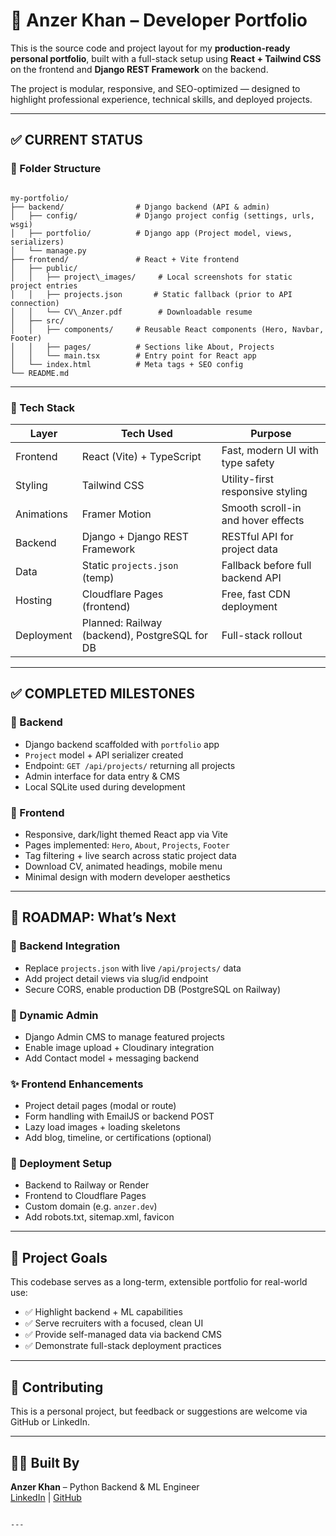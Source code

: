 # 🧠 Anzer Khan – Developer Portfolio

This is the source code and project layout for my **production-ready personal portfolio**, built with a full-stack setup using **React + Tailwind CSS** on the frontend and **Django REST Framework** on the backend.

The project is modular, responsive, and SEO-optimized — designed to highlight professional experience, technical skills, and deployed projects.

---

## ✅ CURRENT STATUS

### 📁 Folder Structure

```

my-portfolio/
├── backend/                # Django backend (API & admin)
│   ├── config/             # Django project config (settings, urls, wsgi)
│   ├── portfolio/          # Django app (Project model, views, serializers)
│   └── manage.py
├── frontend/               # React + Vite frontend
│   ├── public/
│   │   ├── project\_images/     # Local screenshots for static project entries
│   │   ├── projects.json       # Static fallback (prior to API connection)
│   │   └── CV\_Anzer.pdf        # Downloadable resume
│   ├── src/
│   │   ├── components/     # Reusable React components (Hero, Navbar, Footer)
│   │   ├── pages/          # Sections like About, Projects
│   │   └── main.tsx        # Entry point for React app
│   └── index.html          # Meta tags + SEO config
└── README.md

```

---

### 🧠 Tech Stack

| Layer       | Tech Used                           | Purpose                            |
| ----------- | ----------------------------------- | ---------------------------------- |
| Frontend    | React (Vite) + TypeScript           | Fast, modern UI with type safety   |
| Styling     | Tailwind CSS                        | Utility-first responsive styling   |
| Animations  | Framer Motion                       | Smooth scroll-in and hover effects |
| Backend     | Django + Django REST Framework      | RESTful API for project data       |
| Data        | Static `projects.json` (temp)       | Fallback before full backend API   |
| Hosting     | Cloudflare Pages (frontend)         | Free, fast CDN deployment          |
| Deployment  | Planned: Railway (backend), PostgreSQL for DB | Full-stack rollout         |

---

## ✅ COMPLETED MILESTONES

### 🔧 Backend

- Django backend scaffolded with `portfolio` app
- `Project` model + API serializer created
- Endpoint: `GET /api/projects/` returning all projects
- Admin interface for data entry & CMS
- Local SQLite used during development

### 🎨 Frontend

- Responsive, dark/light themed React app via Vite
- Pages implemented: `Hero`, `About`, `Projects`, `Footer`
- Tag filtering + live search across static project data
- Download CV, animated headings, mobile menu
- Minimal design with modern developer aesthetics

---

## 🧭 ROADMAP: What’s Next

### 🔁 Backend Integration

- Replace `projects.json` with live `/api/projects/` data
- Add project detail views via slug/id endpoint
- Secure CORS, enable production DB (PostgreSQL on Railway)

### 💼 Dynamic Admin

- Django Admin CMS to manage featured projects
- Enable image upload + Cloudinary integration
- Add Contact model + messaging backend

### ✨ Frontend Enhancements

- Project detail pages (modal or route)
- Form handling with EmailJS or backend POST
- Lazy load images + loading skeletons
- Add blog, timeline, or certifications (optional)

### 🚀 Deployment Setup

- Backend to Railway or Render
- Frontend to Cloudflare Pages
- Custom domain (e.g. `anzer.dev`)
- Add robots.txt, sitemap.xml, favicon

---

## 🧠 Project Goals

This codebase serves as a long-term, extensible portfolio for real-world use:

- ✅ Highlight backend + ML capabilities
- ✅ Serve recruiters with a focused, clean UI
- ✅ Provide self-managed data via backend CMS
- ✅ Demonstrate full-stack deployment practices

---

## 🧬 Contributing

This is a personal project, but feedback or suggestions are welcome via GitHub or LinkedIn.

---


## 👨‍💻 Built By

**Anzer Khan** – Python Backend & ML Engineer  
[LinkedIn](https://linkedin.com/in/anzer-khan-31a14a209) | [GitHub](https://github.com/AnzerKhan27)
```

---

